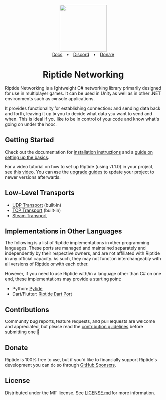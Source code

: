 <div align="center">
  <a href="https://github.com/RiptideNetworking/Riptide">
    <img src="https://riptide.tomweiland.net/images/logo.png" width="150px" height="auto">
  </a>
</div>
<div align="center"><a href="https://riptide.tomweiland.net">Docs</a>&emsp;<b>•</b>&emsp;<a href="https://discord.gg/tomweiland">Discord</a>&emsp;<b>•</b>&emsp;<a href="https://github.com/sponsors/tom-weiland">Donate</a></div>
<h1 align="center">Riptide Networking</h1>

Riptide Networking is a lightweight C# networking library primarily designed for use in multiplayer games. It can be used in Unity as well as in other .NET environments such as console applications.

It provides functionality for establishing connections and sending data back and forth, leaving it up to you to decide what data you want to send and when. This is ideal if you like to be in control of your code and know what's going on under the hood.

## Getting Started

Check out the documentation for [installation instructions](https://riptide.tomweiland.net/manual/overview/installation.html) and a [guide on setting up the basics](https://riptide.tomweiland.net/manual/overview/get-started.html).

For a video tutorial on how to set up Riptide (using v1.1.0) in your project, see [this video](https://youtu.be/6kWNZOFcFQw). You can use the [upgrade guides](https://riptide.tomweiland.net/manual/updates/guides/update-to-v2.html) to update your project to newer versions afterwards.

## Low-Level Transports

- [UDP Transport](RiptideNetworking/RiptideNetworking/Transports/Udp) (built-in)
- [TCP Transport](RiptideNetworking/RiptideNetworking/Transports/Tcp) (built-in)
- [Steam Transport](https://github.com/RiptideNetworking/SteamTransport)

## Implementations in Other Languages

The following is a list of Riptide implementations in other programming languages. These ports are managed and maintained separately and independently by their respective owners, and are not affiliated with Riptide in any official capacity. As such, they may not function interchangeably with all versions of Riptide or with each other.

However, if you need to use Riptide with/in a language other than C# on one end, these implementations may provide a starting point:

- Python: [Pytide](https://github.com/ebosseck/PytideNetworking/tree/main)
- Dart/Flutter: [Riptide Dart Port](https://github.com/JayKay135/Riptide-Dart-Port)

## Contributions

Community bug reports, feature requests, and pull requests are welcome and appreciated, but please read the [contribution guidelines](CONTRIBUTING.md) before submitting one 🙂

## Donate

Riptide is 100% free to use, but if you'd like to financially support Riptide's development you can do so through [GitHub Sponsors](https://github.com/sponsors/tom-weiland).

## License

Distributed under the MIT license. See [LICENSE.md](LICENSE.md) for more information.
